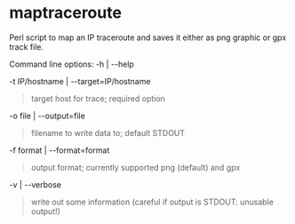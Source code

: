 # maptraceroute
Perl script to map an IP traceroute and saves it either as png graphic or gpx track file.

Command line options:
-h | --help

-t IP/hostname | --target=IP/hostname 

> target host for trace; required option

-o file | --output=file 

>  filename to write data to; default STDOUT

-f format | --format=format

>  output format; currently supported png (default) and gpx

-v | --verbose

>  write out some information (careful if output is STDOUT: unusable output!)

